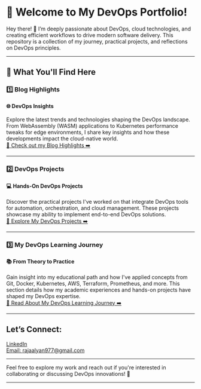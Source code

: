 # 🌟 Welcome to My DevOps Portfolio!  
Hey there! 👋 I’m deeply passionate about DevOps, cloud technologies, and creating efficient workflows to drive modern software delivery. This repository is a collection of my journey, practical projects, and reflections on DevOps principles.

---

## 📂 What You'll Find Here

### 1️⃣ Blog Highlights  
#### 🌐 DevOps Insights  
Explore the latest trends and technologies shaping the DevOps landscape. From WebAssembly (WASM) applications to Kubernetes performance tweaks for edge environments, I share key insights and how these developments impact the cloud-native world.  
[📖 Check out my Blog Highlights ➡️](https://github.com/AlianAnwar/DevOps-Course-2024/blob/main/DevOps%20Blogs.md)

---

### 2️⃣ DevOps Projects  
#### 💻 Hands-On DevOps Projects  
Discover the practical projects I've worked on that integrate DevOps tools for automation, orchestration, and cloud management. These projects showcase my ability to implement end-to-end DevOps solutions.  
[🚀 Explore My DevOps Projects ➡️](https://github.com/AlianAnwar/DevOps-Course-2024/blob/main/DevOps%20Tooling%20Guide.md)

---

### 3️⃣ My DevOps Learning Journey  
#### 📚 From Theory to Practice  
Gain insight into my educational path and how I've applied concepts from Git, Docker, Kubernetes, AWS, Terraform, Prometheus, and more. This section details how my academic experiences and hands-on projects have shaped my DevOps expertise.  
[📘 Read About My DevOps Learning Journey ➡️](https://github.com/AlianAnwar/DevOps-Course-2024/blob/main/DevOps_Learning_Journey.md)

---

## Let’s Connect:  
[LinkedIn](https://www.linkedin.com/in/alian-anwar-154471253/)  
[Email: rajaalyan977@gmail.com](mailto:rajaalyan977@gmail.com)

---

Feel free to explore my work and reach out if you're interested in collaborating or discussing DevOps innovations! 🌱

---
